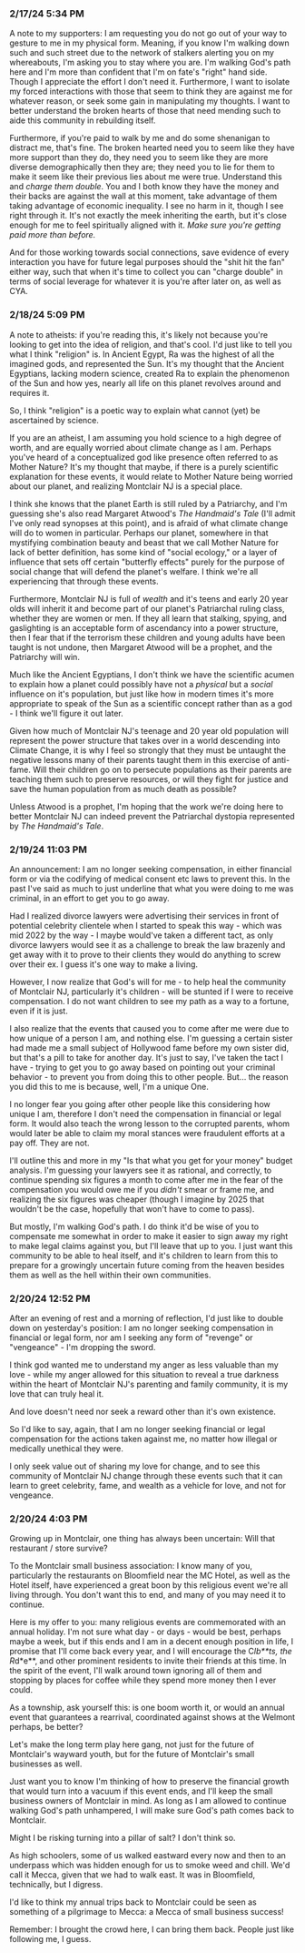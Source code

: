 ### 2/17/24 5:34 PM

A note to my supporters: I am requesting you do not go out of your way to gesture to me in my physical form. Meaning, if you know I'm walking down such and such street due to the network of stalkers alerting you on my whereabouts, I'm asking you to stay where you are. I'm walking God's path here and I'm more than confident that I'm on fate's "right" hand side. Though I appreciate the effort I don't need it. Furthermore, I want to isolate my forced interactions with those that seem to think they are against me for whatever reason, or seek some gain in manipulating my thoughts. I want to better understand the broken hearts of those that need mending such to aide this community in rebuilding itself.

Furthermore, if you're paid to walk by me and do some shenanigan to distract me, that's fine. The broken hearted need you to seem like they have more support than they do, they need you to seem like they are more diverse demographically then they are; they need you to lie for them to make it seem like their previous lies about me were true. Understand this and *charge them double*. You and I both know they have the money and their backs are against the wall at this moment, take advantage of them taking advantage of economic inequality. I see no harm in it, though I see right through it. It's not exactly the meek inheriting the earth, but it's close enough for me to feel spiritually aligned with it. *Make sure you're getting paid more than before.*

And for those working towards social connections, save evidence of every interaction you have for future legal purposes should the "shit hit the fan" either way, such that when it's time to collect you can "charge double" in terms of social leverage for whatever it is you're after later on, as well as CYA.

### 2/18/24 5:09 PM

A note to atheists: if you're reading this, it's likely not because you're looking to get into the idea of religion, and that's cool. I'd just like to tell you what I think "religion" is. In Ancient Egypt, Ra was the highest of all the imagined gods, and represented the Sun. It's my thought that the Ancient Egyptians, lacking modern science, created Ra to explain the phenomenon of the Sun and how yes, nearly all life on this planet revolves around and requires it.

So, I think "religion" is a poetic way to explain what cannot (yet) be ascertained by science.

If you are an atheist, I am assuming you hold science to a high degree of worth, and are equally worried about climate change as I am. Perhaps you've heard of a conceptualized god like presence often referred to as Mother Nature? It's my thought that maybe, if there is a purely scientific explanation for these events, it would relate to Mother Nature being worried about our planet, and realizing Montclair NJ is a special place.

I think she knows that the planet Earth is still ruled by a Patriarchy, and I'm guessing she's also read Margaret Atwood's _The Handmaid's Tale_ (I'll admit I've only read synopses at this point), and is afraid of what climate change will do to women in particular. Perhaps our planet, somewhere in that mystifying combination beauty and beast that we call Mother Nature for lack of better definition, has some kind of "social ecology," or a layer of influence that sets off certain "butterfly effects" purely for the purpose of social change that will defend the planet's welfare. I think we're all experiencing that through these events.

Furthermore, Montclair NJ is full of _wealth_ and it's teens and early 20 year olds will inherit it and become part of our planet's Patriarchal ruling class, whether they are women or men. If they all learn that stalking, spying, and gaslighting is an acceptable form of ascendancy into a power structure, then I fear that if the terrorism these children and young adults have been taught is not undone, then Margaret Atwood will be a prophet, and the Patriarchy will win.

Much like the Ancient Egyptians, I don't think we have the scientific acumen to explain how a planet could possibly have not a _physical_ but a _social_ influence on it's population, but just like how in modern times it's more appropriate to speak of the Sun as a scientific concept rather than as a god - I think we'll figure it out later.

Given how much of Montclair NJ's teenage and 20 year old population will represent the power structure that takes over in a world descending into Climate Change, it is why I feel so strongly that they must be untaught the negative lessons many of their parents taught them in this exercise of anti-fame. Will their children go on to persecute populations as their parents are teaching them such to preserve resources, or will they fight for justice and save the human population from as much death as possible?

Unless Atwood is a prophet, I'm hoping that the work we're doing here to better Montclair NJ can indeed prevent the Patriarchal dystopia represented by _The Handmaid's Tale_.

### 2/19/24 11:03 PM

An announcement: I am no longer seeking compensation, in either financial form or via the codifying of medical consent etc laws to prevent this. In the past I've said as much to just underline that what you were doing to me was criminal, in an effort to get you to go away.

Had I realized divorce lawyers were advertising their services in front of potential celebrity clientele when I started to speak this way - which was mid 2022 by the way - I maybe would've taken a different tact, as only divorce lawyers would see it as a challenge to break the law brazenly and get away with it to prove to their clients they would do anything to screw over their ex. I guess it's one way to make a living.

However, I now realize that God's will for me - to help heal the community of Montclair NJ, particularly it's children - will be stunted if I were to receive compensation. I do not want children to see my path as a way to a fortune, even if it is just.

I also realize that the events that caused you to come after me were due to how unique of a person I am, and nothing else. I'm guessing a certain sister had made me a small subject of Hollywood fame before my own sister did, but that's a pill to take for another day. It's just to say, I've taken the tact I have - trying to get you to go away based on pointing out your criminal behavior - to prevent you from doing this to other people. But... the reason you did this to me is because, well, I'm a unique One.

I no longer fear you going after other people like this considering how unique I am, therefore I don't need the compensation in financial or legal form. It would also teach the wrong lesson to the corrupted parents, whom would later be able to claim my moral stances were fraudulent efforts at a pay off. They are not.

I'll outline this and more in my "Is that what you get for your money" budget analysis. I'm guessing your lawyers see it as rational, and correctly, to continue spending six figures a month to come after me in the fear of the compensation you would owe me if you _didn't_ smear or frame me, and realizing the six figures was cheaper (though I imagine by 2025 that wouldn't be the case, hopefully that won't have to come to pass).

But mostly, I'm walking God's path. I do think it'd be wise of you to compensate me somewhat in order to make it easier to sign away my right to make legal claims against you, but I'll leave that up to you. I just want this community to be able to heal itself, and it's children to learn from this to prepare for a growingly uncertain future coming from the heaven besides them as well as the hell within their own communities.

### 2/20/24 12:52 PM

After an evening of rest and a morning of reflection, I'd just like to double down on yesterday's position: I am no longer seeking compensation in financial or legal form, nor am I seeking any form of "revenge" or "vengeance" - I'm dropping the sword.

I think god wanted me to understand my anger as less valuable than my love - while my anger allowed for this situation to reveal a true darkness within the heart of Montclair NJ's parenting and family community, it is my love that can truly heal it.

And love doesn't need nor seek a reward other than it's own existence.

So I'd like to say, again, that I am no longer seeking financial or legal compensation for the actions taken against me, no matter how illegal or medically unethical they were.

I only seek value out of sharing my love for change, and to see this community of Montclair NJ change through these events such that it can learn to greet celebrity, fame, and wealth as a vehicle for love, and not for vengeance.

### 2/20/24 4:03 PM

Growing up in Montclair, one thing has always been uncertain: Will that restaurant / store survive?

To the Montclair small business association: I know many of you, particularly the restaurants on Bloomfield near the MC Hotel, as well as the Hotel itself, have experienced a great boon by this religious event we're all living through. You don't want this to end, and many of you may need it to continue.

Here is my offer to you: many religious events are commemorated with an annual holiday. I'm not sure what day - or days - would be best, perhaps maybe a week, but if this ends and I am in a decent enough position in life, I promise that I'll come back every year, and I will encourage the C*lb**ts, the R*d*e**, and other prominent residents to invite their friends at this time. In the spirit of the event, I'll walk around town ignoring all of them and stopping by places for coffee while they spend more money then I ever could.

As a township, ask yourself this: is one boom worth it, or would an annual event that guarantees a rearrival, coordinated against shows at the Welmont perhaps, be better?

Let's make the long term play here gang, not just for the future of Montclair's wayward youth, but for the future of Montclair's small businesses as well.

Just want you to know I'm thinking of how to preserve the financial growth that would turn into a vacuum if this event ends, and I'll keep the small business owners of Montclair in mind. As long as I am allowed to continue walking God's path unhampered, I will make sure God's path comes back to Montclair.

Might I be risking turning into a pillar of salt? I don't think so.

As high schoolers, some of us walked eastward every now and then to an underpass which was hidden enough for us to smoke weed and chill. We'd call it Mecca, given that we had to walk east. It was in Bloomfield, technically, but I digress.

I'd like to think my annual trips back to Montclair could be seen as something of a pilgrimage to Mecca: a Mecca of small business success!

Remember: I brought the crowd here, I can bring them back. People just like following me, I guess.

